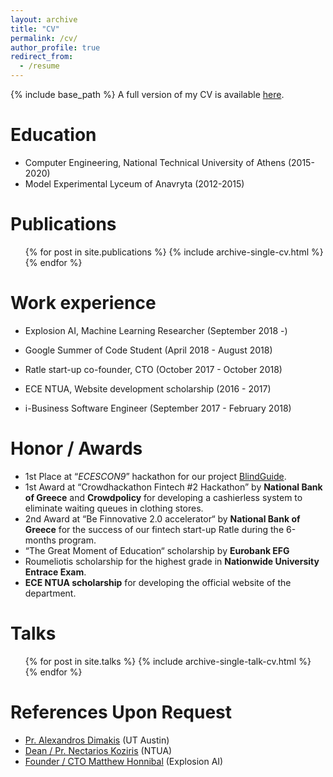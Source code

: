 ```yaml
---
layout: archive
title: "CV"
permalink: /cv/
author_profile: true
redirect_from:
  - /resume
---
```


{% include base_path %}
A full version of my CV is available [here](https://drive.google.com/open?id=1lJ42UErRD11MrPMOMjjPxFdEAosyCf13).


Education
======
* Computer Engineering, National Technical University of Athens (2015-2020)
* Model Experimental Lyceum of Anavryta (2012-2015)


Publications
======
  <ul>{% for post in site.publications %}
    {% include archive-single-cv.html %}
  {% endfor %}</ul>


Work experience
======
* Explosion AI, Machine Learning Researcher (September 2018 -)

* Google Summer of Code Student (April 2018 - August 2018)

* Ratle start-up co-founder, CTO (October 2017 - October 2018)

* ECE NTUA, Website development scholarship (2016 - 2017)

* i-Business Software Engineer (September 2017 - February 2018)


Honor / Awards
======
* 1st Place at “*ECESCON9*” hackathon for our project [BlindGuide](https://www.youtube.com/watch?v=-4ME7QLKkX8).
* 1st Award at “Crowdhackathon Fintech #2 Hackathon” by **National Bank of Greece** and **Crowdpolicy** for developing a cashierless system to eliminate waiting queues in clothing stores.
* 2nd Award at “Be Finnovative 2.0 accelerator“ by **National Bank of Greece** for the success of our fintech start-up Ratle during the 6-months program.
* “The Great Moment of Education“ scholarship by **Eurobank EFG**
* Roumeliotis scholarship for the highest grade in **Nationwide University Entrace Exam**.
* **ECE NTUA scholarship** for developing the official website of the department.



Talks
======
  <ul>{% for post in site.talks %}
    {% include archive-single-talk-cv.html %}
  {% endfor %}</ul>

References Upon Request
======
* [Pr. Alexandros Dimakis](https://users.ece.utexas.edu/~dimakis/) (UT Austin)
* [Dean / Pr. Nectarios Koziris](http://www.cslab.ntua.gr/~nkoziris/) (NTUA)
* [Founder / CTO Matthew Honnibal](https://twitter.com/honnibal?lang=en) (Explosion AI)
